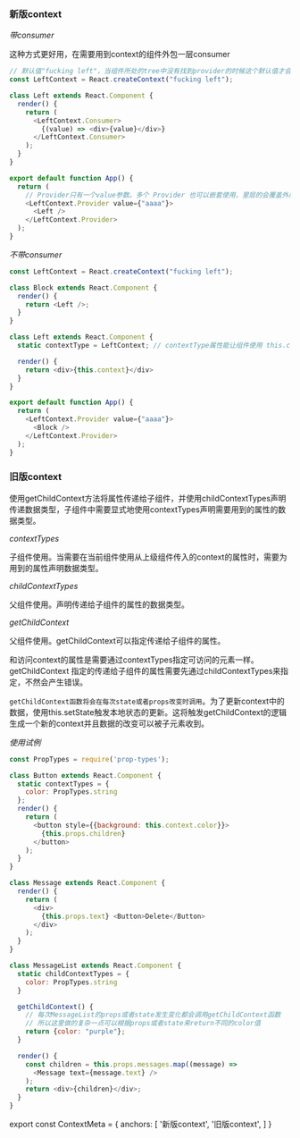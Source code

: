 
### 新版context

_带consumer_

这种方式更好用，在需要用到context的组件外包一层consumer

``` js
// 默认值"fucking left"，当组件所处的tree中没有找到provider的时候这个默认值才会生效
const LeftContext = React.createContext("fucking left");

class Left extends React.Component {
  render() {
    return (
      <LeftContext.Consumer>
        {(value) => <div>{value}</div>}
      </LeftContext.Consumer>
    );
  }
}

export default function App() {
  return (
    // Provider只有一个value参数。多个 Provider 也可以嵌套使用，里层的会覆盖外层的数据。
    <LeftContext.Provider value={"aaaa"}>
      <Left />
    </LeftContext.Provider>
  );
}
```

_不带consumer_

``` js
const LeftContext = React.createContext("fucking left");

class Block extends React.Component {
  render() {
    return <Left />;
  }
}

class Left extends React.Component {
  static contextType = LeftContext; // contextType属性能让组件使用 this.context 来消费最近 Context 上的那个值。

  render() {
    return <div>{this.context}</div>
  }
}

export default function App() {
  return (
    <LeftContext.Provider value={"aaaa"}>
      <Block />
    </LeftContext.Provider>
  );
}
```

### 旧版context

使用getChildContext方法将属性传递给子组件，并使用childContextTypes声明传递数据类型，子组件中需要显式地使用contextTypes声明需要用到的属性的数据类型。

_contextTypes_

子组件使用。当需要在当前组件使用从上级组件传入的context的属性时，需要为用到的属性声明数据类型。

_childContextTypes_

父组件使用。声明传递给子组件的属性的数据类型。

_getChildContext_

父组件使用。getChildContext可以指定传递给子组件的属性。

和访问context的属性是需要通过contextTypes指定可访问的元素一样。getChildContext 指定的传递给子组件的属性需要先通过childContextTypes来指定，不然会产生错误。

`getChildContext函数将会在每次state或者props改变时调用`。为了更新context中的数据，使用this.setState触发本地状态的更新。这将触发getChildContext的逻辑生成一个新的context并且数据的改变可以被子元素收到。

_使用试例_

``` js
const PropTypes = require('prop-types');

class Button extends React.Component {
  static contextTypes = {
    color: PropTypes.string
  };
  render() {
    return (
      <button style={{background: this.context.color}}>
        {this.props.children}
      </button>
    );
  }
}

class Message extends React.Component {
  render() {
    return (
      <div>
        {this.props.text} <Button>Delete</Button>
      </div>
    );
  }
}

class MessageList extends React.Component {
  static childContextTypes = {
    color: PropTypes.string
  }

  getChildContext() {
    // 每次MessageList的props或者state发生变化都会调用getChildContext函数
    // 所以这里做的复杂一点可以根据props或者state来return不同的color值
    return {color: "purple"};
  }

  render() {
    const children = this.props.messages.map((message) =>
      <Message text={message.text} />
    );
    return <div>{children}</div>;
  }
}
```

export const ContextMeta = {
  anchors: [
    '新版context',
    '旧版context',
  ]
}